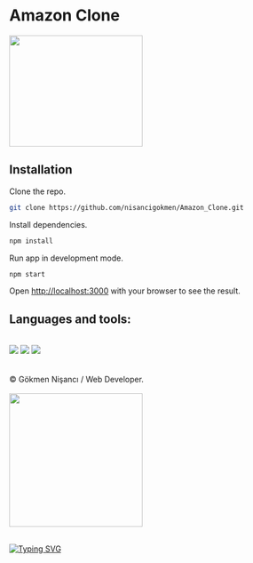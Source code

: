 # Amazon Clone




<img src= "https://media1.giphy.com/media/3oKIPuM1xeVUMZqbq8/giphy.gif?cid=ecf05e47wlw3o0hcy7hirr4ao69ys4k5riu0o6z3hzhpnf69&rid=giphy.gif&ct=g" width="240px" height="200px">

## Installation

Clone the repo.
```bash
git clone https://github.com/nisancigokmen/Amazon_Clone.git
```
Install dependencies.
```bash
npm install
```
Run app in development mode.
```bash
npm start
```
Open [http://localhost:3000](http://localhost:3000) with your browser to see the result.

 <div id="tools">
 <h2> Languages and tools:  </h2><br>
 
 
 <img src="https://camo.githubusercontent.com/d63d473e728e20a286d22bb2226a7bf45a2b9ac6c72c59c0e61e9730bfe4168c/68747470733a2f2f696d672e736869656c64732e696f2f62616467652f48544d4c352d4533344632363f7374796c653d666f722d7468652d6261646765266c6f676f3d68746d6c35266c6f676f436f6c6f723d7768697465">

 <img src="https://camo.githubusercontent.com/5ed492db9c79ad5990eda7dc80923377f0e7096b18a4d1e9b86c8987dc0e5aa5/68747470733a2f2f696d672e736869656c64732e696f2f62616467652f637373332532302d2532333135373242362e7376673f267374796c653d666f722d7468652d6261646765266c6f676f3d63737333266c6f676f436f6c6f723d7768697465">
 
 <img src="https://camo.githubusercontent.com/62d37abe760867620e0baea1066303719d630a82936837ba7bff6b0c754e3c9f/68747470733a2f2f696d672e736869656c64732e696f2f62616467652f6a6176617363726970742532302d2532333332333333302e7376673f267374796c653d666f722d7468652d6261646765266c6f676f3d6a617661736372697074266c6f676f436f6c6f723d253233463744463145">
 
 </div>
 
<br>

</div><br>
&copy; Gökmen Nişancı / Web Developer. <br><br>

<img src= "https://media2.giphy.com/media/WS09ex6XM9yYDCeH5c/giphy.gif?cid=ecf05e47d6ayczhki419xfnh9v13na346ipjliqyaj5hvkj9&rid=giphy.gif&ct=g" width="240px">
  <br> <br>

[![Typing SVG](https://readme-typing-svg.herokuapp.com?color=%2318f9ee&size=22&lines=Thanks+for+visiting)](https://git.io/typing-svg)
